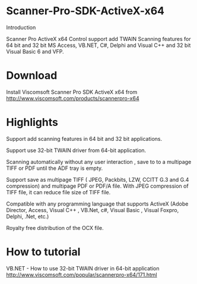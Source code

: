# Scanner-Pro-SDK-ActiveX-x64
Introduction

Scanner Pro ActiveX x64 Control support add TWAIN Scanning features for 64 bit and 32 bit MS Access, VB.NET, C#, Delphi and Visual C++ and 32 bit Visual Basic 6 and VFP.

# Download
Install Viscomsoft Scanner Pro SDK ActiveX x64 from http://www.viscomsoft.com/products/scannerpro-x64

# Highlights
Support add scanning features in 64 bit and 32 bit applications.

Support use 32-bit TWAIN driver from 64-bit application.

Scanning automatically without any user interaction , save to to a multipage TIFF or PDF until the ADF tray is empty.

Support save as multipage TIFF ( JPEG, Packbits, LZW, CCITT G.3 and G.4 compression) and multipage PDF or PDF/A file. With JPEG compression of TIFF file, it can reduce file size of TIFF file.

Compatible with any programming language that supports ActiveX (Adobe Director, Access, Visual C++ , VB.Net, c#, Visual Basic , Visual Foxpro, Delphi, .Net, etc.)

Royalty free distribution of the OCX file.

# How to tutorial
VB.NET - How to use 32-bit TWAIN driver in 64-bit application http://www.viscomsoft.com/popular/scannerpro-x64/171.html
